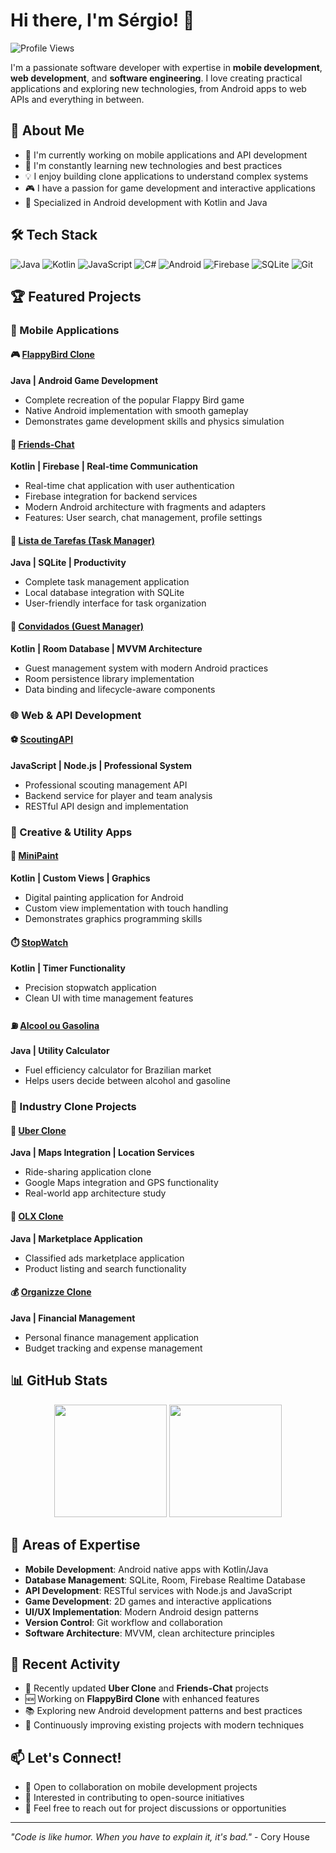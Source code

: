 # Hi there, I'm Sérgio! 👋

![Profile Views](https://komarev.com/ghpvc/?username=OL-sergio&color=blue)

I'm a passionate software developer with expertise in **mobile development**, **web development**, and **software engineering**. I love creating practical applications and exploring new technologies, from Android apps to web APIs and everything in between.

## 🚀 About Me

- 🔭 I'm currently working on mobile applications and API development
- 🌱 I'm constantly learning new technologies and best practices
- 💡 I enjoy building clone applications to understand complex systems
- 🎮 I have a passion for game development and interactive applications
- 📱 Specialized in Android development with Kotlin and Java

## 🛠️ Tech Stack

![Java](https://img.shields.io/badge/Java-ED8B00.svg?logo=java&logoColor=white)
![Kotlin](https://img.shields.io/badge/Kotlin-0095D5.svg?logo=kotlin&logoColor=white)
![JavaScript](https://img.shields.io/badge/JavaScript-F7DF1E.svg?logo=javascript&logoColor=black)
![C#](https://img.shields.io/badge/C%23-239120.svg?logo=c-sharp&logoColor=white)
![Android](https://img.shields.io/badge/Android-3DDC84.svg?logo=android&logoColor=white)
![Firebase](https://img.shields.io/badge/Firebase-ffca28.svg?logo=firebase&logoColor=black)
![SQLite](https://img.shields.io/badge/SQLite-07405e.svg?logo=sqlite&logoColor=white)
![Git](https://img.shields.io/badge/Git-F05032.svg?logo=git&logoColor=white)

## 🏆 Featured Projects

### 📱 Mobile Applications

#### 🎮 [FlappyBird Clone](https://github.com/OL-sergio/FlappyBird_clone)
**Java | Android Game Development**
- Complete recreation of the popular Flappy Bird game
- Native Android implementation with smooth gameplay
- Demonstrates game development skills and physics simulation

#### 💬 [Friends-Chat](https://github.com/OL-sergio/Friends-Chat)
**Kotlin | Firebase | Real-time Communication**
- Real-time chat application with user authentication
- Firebase integration for backend services
- Modern Android architecture with fragments and adapters
- Features: User search, chat management, profile settings

#### 📝 [Lista de Tarefas (Task Manager)](https://github.com/OL-sergio/Lista_Tarefas)
**Java | SQLite | Productivity**
- Complete task management application
- Local database integration with SQLite
- User-friendly interface for task organization

#### 👥 [Convidados (Guest Manager)](https://github.com/OL-sergio/Convidados)
**Kotlin | Room Database | MVVM Architecture**
- Guest management system with modern Android practices
- Room persistence library implementation
- Data binding and lifecycle-aware components

### 🌐 Web & API Development

#### ⚽ [ScoutingAPI](https://github.com/OL-sergio/ScoutingAPI)
**JavaScript | Node.js | Professional System**
- Professional scouting management API
- Backend service for player and team analysis
- RESTful API design and implementation

### 🎨 Creative & Utility Apps

#### 🎨 [MiniPaint](https://github.com/OL-sergio/MiniPaint)
**Kotlin | Custom Views | Graphics**
- Digital painting application for Android
- Custom view implementation with touch handling
- Demonstrates graphics programming skills

#### ⏱️ [StopWatch](https://github.com/OL-sergio/StopWatch)
**Kotlin | Timer Functionality**
- Precision stopwatch application
- Clean UI with time management features

#### ⛽ [Alcool ou Gasolina](https://github.com/OL-sergio/Alcool_ou_Gasolina)
**Java | Utility Calculator**
- Fuel efficiency calculator for Brazilian market
- Helps users decide between alcohol and gasoline

### 🏢 Industry Clone Projects

#### 🚗 [Uber Clone](https://github.com/OL-sergio/Uber_clone)
**Java | Maps Integration | Location Services**
- Ride-sharing application clone
- Google Maps integration and GPS functionality
- Real-world app architecture study

#### 🛒 [OLX Clone](https://github.com/OL-sergio/OLX-clone)
**Java | Marketplace Application**
- Classified ads marketplace application
- Product listing and search functionality

#### 💰 [Organizze Clone](https://github.com/OL-sergio/Organizze-clone)
**Java | Financial Management**
- Personal finance management application
- Budget tracking and expense management

## 📊 GitHub Stats

<div align="center">
  <img height="180em" src="https://github-readme-stats.vercel.app/api?username=OL-sergio&show_icons=true&theme=tokyonight&include_all_commits=true&count_private=true"/>
  <img height="180em" src="https://github-readme-stats.vercel.app/api/top-langs/?username=OL-sergio&layout=compact&langs_count=7&theme=tokyonight"/>
</div>

## 🎯 Areas of Expertise

- **Mobile Development**: Android native apps with Kotlin/Java
- **Database Management**: SQLite, Room, Firebase Realtime Database
- **API Development**: RESTful services with Node.js and JavaScript
- **Game Development**: 2D games and interactive applications
- **UI/UX Implementation**: Modern Android design patterns
- **Version Control**: Git workflow and collaboration
- **Software Architecture**: MVVM, clean architecture principles

## 🌟 Recent Activity

- 🔄 Recently updated **Uber Clone** and **Friends-Chat** projects
- 🆕 Working on **FlappyBird Clone** with enhanced features
- 📚 Exploring new Android development patterns and best practices
- 🔧 Continuously improving existing projects with modern techniques

## 📫 Let's Connect!

- 💼 Open to collaboration on mobile development projects
- 🤝 Interested in contributing to open-source initiatives
- 📧 Feel free to reach out for project discussions or opportunities

---
*"Code is like humor. When you have to explain it, it's bad."* - Cory House